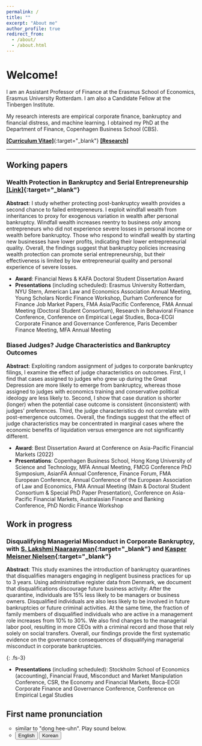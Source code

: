 ```yaml
---
permalink: /
title: ""
excerpt: "About me"
author_profile: true
redirect_from: 
  - /about/
  - /about.html
---
```


# Welcome!

I am an Assistant Professor of Finance at the Erasmus School of Economics, Erasmus University Rotterdam. I am also a Candidate Fellow at the Tinbergen Institute. 

My research interests are empirical corporate finance, bankruptcy and financial distress, and machine learning. I obtained my PhD at the Department of Finance, Copenhagen Business School (CBS).


[**[Curriculum Vitae]**](https://donghyunkang.com/files/CV_DonghyunKang.pdf){:target="_blank"}   [**[Research]**](research.md)

---

## Working papers

### Wealth Protection in Bankruptcy and Serial Entrepreneurship [[Link]](https://papers.ssrn.com/sol3/papers.cfm?abstract_id=5030329){:target="_blank"}

**Abstract**:
I study whether protecting post-bankruptcy wealth provides a second chance to failed entrepreneurs. I exploit windfall wealth from inheritances to proxy for exogenous variation in wealth after personal bankruptcy. Windfall wealth increases reentry to business _only_ among entrepreneurs who did not experience severe losses in personal income or wealth before bankruptcy. Those who respond to windfall wealth by starting new businesses have lower profits, indicating their lower entrepreneurial quality. Overall, the findings suggest that bankruptcy policies increasing wealth protection can promote serial entrepreneurship, but their effectiveness is limited by low entrepreneurial quality and personal experience of severe losses.

- **Award**: Financial News & KAFA Doctoral Student Dissertation Award
- **Presentations** (including scheduled): Erasmus University Rotterdam, NYU Stern, American Law and Economics Association Annual Meeting, Young Scholars Nordic Finance Workshop, Durham Conference for Finance Job Market Papers, FMA Asia/Pacific Conference, FMA Annual Meeting (Doctoral Student Consortium), Research in Behavioral Finance Conference, Conference on Empirical Legal Studies, Boca-ECGI Corporate Finance and Governance Conference, Paris December Finance Meeting, MFA Annual Meeting



### Biased Judges? Judge Characteristics and Bankruptcy Outcomes 
**Abstract**:
    Exploiting random assignment of judges to corporate bankruptcy filings, I examine the effect of judge characteristics on outcomes. First, I find that cases assigned to judges who grew up during the Great Depression are more likely to emerge from bankruptcy, whereas those assigned to judges with economics training and conservative political ideology are less likely to. Second, I show that case duration is shorter (longer) when the potential case outcome is consistent (inconsistent) with judges' preferences. Third, the judge characteristics do not correlate with post-emergence outcomes. Overall, the findings suggest that the effect of judge characteristics may be concentrated in marginal cases where the economic benefits of liquidation versus emergence are not significantly different. 

- **Award**: Best Dissertation Award at Conference on Asia-Pacific Financial Markets (2022)
- **Presentations**: Copenhagen Business School, Hong Kong University of Science and Technology, MFA Annual Meeting, FMCG Conference PhD Symposium, AsianFA Annual Conference, Finance Forum, FMA European Conference, Annual Conference of the European Association of Law and Economics, FMA Annual Meeting (Main & Doctoral Student Consortium & Special PhD Paper Presentation), Conference on Asia-Pacific Financial Markets, Australasian Finance and Banking Conference, PhD Nordic Finance Workshop


## Work in progress
### Disqualifying Managerial Misconduct in Corporate Bankruptcy, with [S. Lakshmi Naaraayanan](https://www.lakshmin.com/){:target="_blank"} and [Kasper Meisner Nielsen](http://www.kaspermeisnernielsen.com/){:target="_blank"}
**Abstract**:
    This study examines the introduction of bankruptcy quarantines that disqualifies managers engaging in negligent business practices for up to 3 years. Using administrative register data from Denmark, we document that disqualifications discourage future business activity: After the quarantine, individuals are 15% less likely to be managers or business owners. Disqualified individuals are also less likely to be involved in future bankruptcies or future criminal activities. At the same time, the fraction of family members of disqualified individuals who are active in a management role increases from 10% to 30%. We also find changes to the managerial labor pool, resulting in more CEOs with a criminal record and those that rely solely on social transfers. Overall, our findings provide the first systematic evidence on the governance consequences of disqualifying managerial misconduct in corporate bankruptcies.

{: .fs-3}
- **Presentations** (including scheduled): Stockholm School of Economics (accounting), Financial Fraud, Misconduct and Market Manipulation Conference, CSR, the Economy and Financial Markets, Boca-ECGI Corporate Finance and Governance Conference, Conference on Empirical Legal Studies

## First name pronunciation
<ul>
<li style="list-style-type:circle;font-size:14px">similar to "dong hee-uhn". Play sound below.</li>
<li style="list-style-type:circle;font-size:14px"><audio id="speak_en">
  <source type="audio/mp3" src="/files/donghyun_en.mp3"></source>
  <p>Your browser does not support the audio element.</p>
</audio>
<audio id="speak_kr">
  <source type="audio/mp3" src="/files/donghyun_kr.mp3"></source>
  <p>Your browser does not support the audio element.</p>
</audio>
<div>
	<button onclick="document.getElementById('speak_en').play()">English</button>
	<button onclick="document.getElementById('speak_kr').play()">Korean</button>
</div> </li>
</ul>
